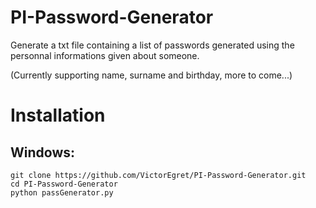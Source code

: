 # PI-Password-Generator
Generate a txt file containing a list of passwords generated using the personnal informations given about someone.

(Currently supporting name, surname and birthday, more to come...)

# Installation
## Windows:
```
git clone https://github.com/VictorEgret/PI-Password-Generator.git
cd PI-Password-Generator
python passGenerator.py
```
